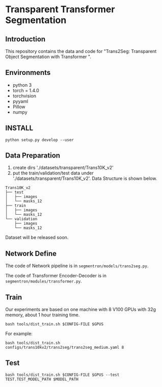 # Transparent Transformer Segmentation
## Introduction
This repository contains the data and code for "Trans2Seg: Transparent Object Segmentation with Transformer 	".


## Environments

- python 3
- torch = 1.4.0
- torchvision
- pyyaml
- Pillow
- numpy

## INSTALL

```
python setup.py develop --user
```

## Data Preparation
1. create dirs './datasets/transparent/Trans10K_v2' 
2. put the train/validation/test data under './datasets/transparent/Trans10K_v2'. 
Data Structure is shown below.
```
Trans10K_v2
├── test
│   ├── images
│   └── masks_12
├── train
│   ├── images
│   └── masks_12
└── validation
    ├── images
    └── masks_12
```
Dataset will be released soon.

## Network Define
The code of Network pipeline is in `segmentron/models/trans2seg.py`.

The code of Transformer Encoder-Decoder is in `segmentron/modules/transformer.py`.

## Train
Our experiments are based on one machine with 8 V100 GPUs with 32g memory, about 1 hour training time.

```
bash tools/dist_train.sh $CONFIG-FILE $GPUS
```

For example:
```
bash tools/dist_train.sh configs/trans10kv2/trans2seg/trans2seg_medium.yaml 8
```

## Test
```
bash tools/dist_train.sh $CONFIG-FILE $GPUS --test TEST.TEST_MODEL_PATH $MODEL_PATH
```
